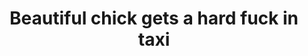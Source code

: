 ---
layout: post
title: Beautiful chick gets a hard fuck in taxi
duration: '10:03'
view: 158
rate: 2
video: 'https://flashservice.xvideos.com/embedframe/9785696'
category:
 - rough
 - busty
 - stunning
 - gorgeous
tags: 
 - sucked
 - fucked
priority: 0.9
changefreq: daily
---